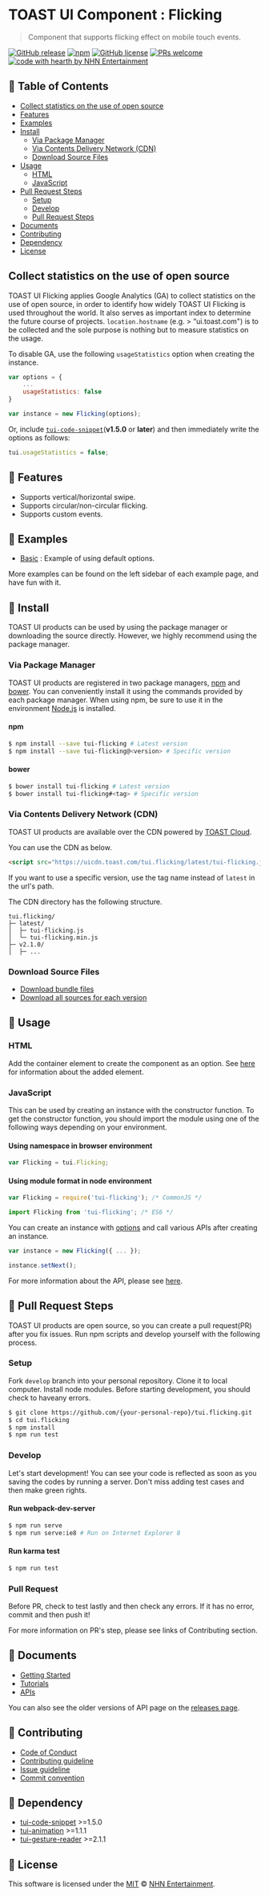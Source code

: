 # TOAST UI Component : Flicking
> Component that supports flicking effect on mobile touch events.

[![GitHub release](https://img.shields.io/github/release/nhnent/tui.flicking.svg)](https://github.com/nhnent/tui.flicking/releases/latest)
[![npm](https://img.shields.io/npm/v/tui-flicking.svg)](https://www.npmjs.com/package/tui-flicking)
[![GitHub license](https://img.shields.io/github/license/nhnent/tui.flicking.svg)](https://github.com/nhnent/tui.flicking/blob/production/LICENSE)
[![PRs welcome](https://img.shields.io/badge/PRs-welcome-ff69b4.svg)](https://github.com/nhnent/tui.project-name/labels/help%20wanted)
[![code with hearth by NHN Entertainment](https://img.shields.io/badge/%3C%2F%3E%20with%20%E2%99%A5%20by-NHN%20Entertainment-ff1414.svg)](https://github.com/nhnent)


## 🚩 Table of Contents
* [Collect statistics on the use of open source](#Collect-statistics-on-the-use-of-open-source)
* [Features](#-features)
* [Examples](#-examples)
* [Install](#-install)
    * [Via Package Manager](#via-package-manager)
    * [Via Contents Delivery Network (CDN)](#via-contents-delivery-network-cdn)
    * [Download Source Files](#download-source-files)
* [Usage](#-usage)
    * [HTML](#html)
    * [JavaScript](#javascript)
* [Pull Request Steps](#-pull-request-steps)
    * [Setup](#setup)
    * [Develop](#develop)
    * [Pull Request Steps](#pull-request)
* [Documents](#-documents)
* [Contributing](#-contributing)
* [Dependency](#-dependency)
* [License](#-license)


## Collect statistics on the use of open source

TOAST UI Flicking applies Google Analytics (GA) to collect statistics on the use of open source, in order to identify how widely TOAST UI Flicking is used throughout the world.
It also serves as important index to determine the future course of projects.
`location.hostname` (e.g. > “ui.toast.com") is to be collected and the sole purpose is nothing but to measure statistics on the usage.

To disable GA, use the following `usageStatistics` option when creating the instance.

```js
var options = {
    ...
    usageStatistics: false
}

var instance = new Flicking(options);
```

Or, include [`tui-code-snippet`](https://github.com/nhnent/tui.code-snippet)(**v1.5.0** or **later**) and then immediately write the options as follows:

```js
tui.usageStatistics = false;
```


## 🎨 Features
* Supports vertical/horizontal swipe.
* Supports circular/non-circular flicking.
* Supports custom events.


## 🐾 Examples
* [Basic](https://nhnent.github.io/tui.flicking/latest/tutorial-example01-basic) : Example of using default options.

More examples can be found on the left sidebar of each example page, and have fun with it.


## 💾 Install

TOAST UI products can be used by using the package manager or downloading the source directly.
However, we highly recommend using the package manager.

### Via Package Manager

TOAST UI products are registered in two package managers, [npm](https://www.npmjs.com/) and [bower](https://bower.io/).
You can conveniently install it using the commands provided by each package manager.
When using npm, be sure to use it in the environment [Node.js](https://nodejs.org/ko/) is installed.

#### npm

``` sh
$ npm install --save tui-flicking # Latest version
$ npm install --save tui-flicking@<version> # Specific version
```

#### bower

``` sh
$ bower install tui-flicking # Latest version
$ bower install tui-flicking#<tag> # Specific version
```

### Via Contents Delivery Network (CDN)
TOAST UI products are available over the CDN powered by [TOAST Cloud](https://www.toast.com).

You can use the CDN as below.

```html
<script src="https://uicdn.toast.com/tui.flicking/latest/tui-flicking.js"></script>
```

If you want to use a specific version, use the tag name instead of `latest` in the url's path.

The CDN directory has the following structure.

```
tui.flicking/
├─ latest/
│  ├─ tui-flicking.js
│  └─ tui-flicking.min.js
├─ v2.1.0/
│  ├─ ...
```

### Download Source Files
* [Download bundle files](https://github.com/nhnent/tui.flicking/tree/production/dist)
* [Download all sources for each version](https://github.com/nhnent/tui.flicking/releases)


## 🔨 Usage

### HTML

Add the container element to create the component as an option.
See [here](https://nhnent.github.io/tui.flicking/latest/tutorial-example01-basic) for information about the added element.

### JavaScript

This can be used by creating an instance with the constructor function.
To get the constructor function, you should import the module using one of the following ways depending on your environment.

#### Using namespace in browser environment
``` javascript
var Flicking = tui.Flicking;
```

#### Using module format in node environment
``` javascript
var Flicking = require('tui-flicking'); /* CommonJS */
```

``` javascript
import Flicking from 'tui-flicking'; /* ES6 */
```

You can create an instance with [options](https://nhnent.github.io/tui.flicking/latest/Flicking) and call various APIs after creating an instance.

``` javascript
var instance = new Flicking({ ... });

instance.setNext();
```

For more information about the API, please see [here](https://nhnent.github.io/tui.flicking/latest/Flicking).


## 🔧 Pull Request Steps

TOAST UI products are open source, so you can create a pull request(PR) after you fix issues.
Run npm scripts and develop yourself with the following process.

### Setup

Fork `develop` branch into your personal repository.
Clone it to local computer. Install node modules.
Before starting development, you should check to haveany errors.

``` sh
$ git clone https://github.com/{your-personal-repo}/tui.flicking.git
$ cd tui.flicking
$ npm install
$ npm run test
```

### Develop

Let's start development!
You can see your code is reflected as soon as you saving the codes by running a server.
Don't miss adding test cases and then make green rights.

#### Run webpack-dev-server

``` sh
$ npm run serve
$ npm run serve:ie8 # Run on Internet Explorer 8
```

#### Run karma test

``` sh
$ npm run test
```

### Pull Request

Before PR, check to test lastly and then check any errors.
If it has no error, commit and then push it!

For more information on PR's step, please see links of Contributing section.


## 📙 Documents
* [Getting Started](https://github.com/nhnent/tui.flicking/blob/production/docs/getting-started.md)
* [Tutorials](https://github.com/nhnent/tui.flicking/tree/production/docs)
* [APIs](https://nhnent.github.io/tui.flicking/latest)

You can also see the older versions of API page on the [releases page](https://github.com/nhnent/tui.flicking/releases).


## 💬 Contributing
* [Code of Conduct](https://github.com/nhnent/tui.flicking/blob/production/CODE_OF_CONDUCT.md)
* [Contributing guideline](https://github.com/nhnent/tui.flicking/blob/production/CONTRIBUTING.md)
* [Issue guideline](https://github.com/nhnent/tui.flicking/blob/production/docs/ISSUE_TEMPLATE.md)
* [Commit convention](https://github.com/nhnent/tui.flicking/blob/production/docs/COMMIT_MESSAGE_CONVENTION.md)


## 🔩 Dependency
* [tui-code-snippet](https://github.com/nhnent/tui.code-snippet) >=1.5.0
* [tui-animation](https://github.com/nhnent/tui.animation) >=1.1.1
* [tui-gesture-reader](https://github.com/nhnent/tui.gesture-reader) >=2.1.1


## 📜 License

This software is licensed under the [MIT](https://github.com/nhnent/tui.flicking/blob/production/LICENSE) © [NHN Entertainment](https://github.com/nhnent).
